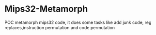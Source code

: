Mips32-Metamorph
================

POC metamorph mips32 code, it does some tasks like add junk code, reg replaces,instruction permutation and code permutation
